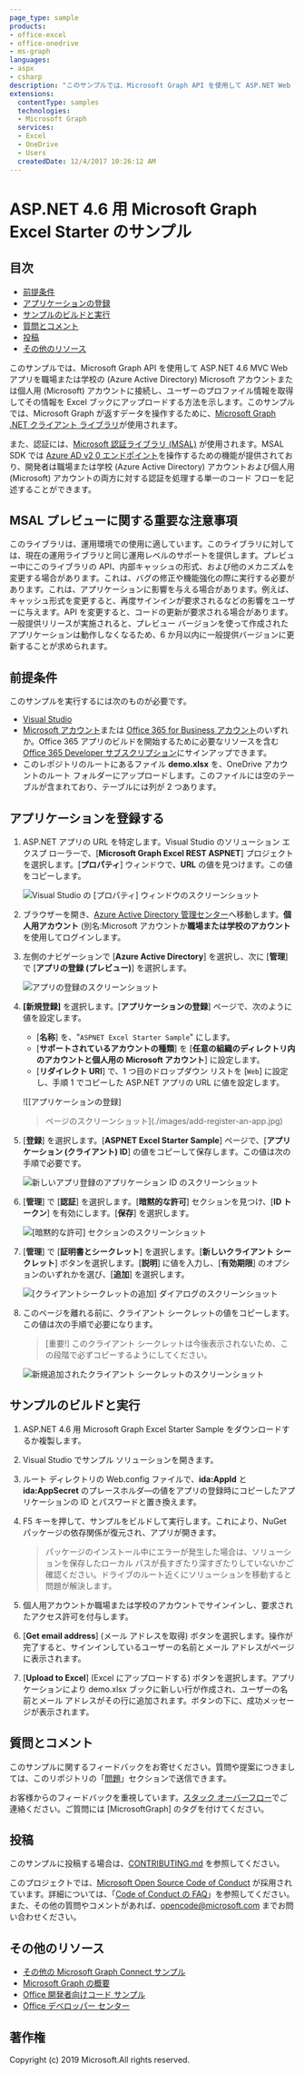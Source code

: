 ```yaml
---
page_type: sample
products:
- office-excel
- office-onedrive
- ms-graph
languages:
- aspx
- csharp
description: "このサンプルでは、Microsoft Graph API を使用して ASP.NET Web アプリを職場または学校の Microsoft アカウントに接続する方法示します。"
extensions:
  contentType: samples
  technologies:
  - Microsoft Graph
  services:
  - Excel 
  - OneDrive
  - Users
  createdDate: 12/4/2017 10:26:12 AM
---
```

# ASP.NET 4.6 用 Microsoft Graph Excel Starter のサンプル

## 目次

* [前提条件](#prerequisites)
* [アプリケーションの登録](#register-the-application)
* [サンプルのビルドと実行](#build-and-run-the-sample)
* [質問とコメント](#questions-and-comments)
* [投稿](#contributing)
* [その他のリソース](#additional-resources)

このサンプルでは、Microsoft Graph API を使用して ASP.NET 4.6 MVC Web アプリを職場または学校の (Azure Active Directory) Microsoft アカウントまたは個人用 (Microsoft) アカウントに接続し、ユーザーのプロファイル情報を取得してその情報を Excel ブックにアップロードする方法を示します。このサンプルでは、Microsoft Graph が返すデータを操作するために、[Microsoft Graph .NET クライアント ライブラリ](https://github.com/microsoftgraph/msgraph-sdk-dotnet)が使用されます。 

また、認証には、[Microsoft 認証ライブラリ (MSAL)](https://www.nuget.org/packages/Microsoft.Identity.Client/) が使用されます。MSAL SDK では [Azure AD v2 0 エンドポイント](https://azure.microsoft.com/en-us/documentation/articles/active-directory-appmodel-v2-overview)を操作するための機能が提供されており、開発者は職場または学校 (Azure Active Directory) アカウントおよび個人用 (Microsoft) アカウントの両方に対する認証を処理する単一のコード フローを記述することができます。

## MSAL プレビューに関する重要な注意事項

このライブラリは、運用環境での使用に適しています。このライブラリに対しては、現在の運用ライブラリと同じ運用レベルのサポートを提供します。プレビュー中にこのライブラリの API、内部キャッシュの形式、および他のメカニズムを変更する場合があります。これは、バグの修正や機能強化の際に実行する必要があります。これは、アプリケーションに影響を与える場合があります。例えば、キャッシュ形式を変更すると、再度サインインが要求されるなどの影響をユーザーに与えます。API を変更すると、コードの更新が要求される場合があります。一般提供リリースが実施されると、プレビュー バージョンを使って作成されたアプリケーションは動作しなくなるため、6 か月以内に一般提供バージョンに更新することが求められます。

## 前提条件

このサンプルを実行するには次のものが必要です。  

  * [Visual Studio](https://www.visualstudio.com/en-us/downloads) 
  * [Microsoft アカウント](https://www.outlook.com)または [Office 365 for Business アカウント](https://msdn.microsoft.com/en-us/office/office365/howto/setup-development-environment#bk_Office365Account)のいずれか。Office 365 アプリのビルドを開始するために必要なリソースを含む [Office 365 Developer サブスクリプション](https://msdn.microsoft.com/en-us/office/office365/howto/setup-development-environment#bk_Office365Account)にサインアップできます。
  * このレポジトリのルートにあるファイル **demo.xlsx** を、OneDrive アカウントのルート フォルダーにアップロードします。このファイルには空のテーブルが含まれており、テーブルには列が 2 つあります。
  
## アプリケーションを登録する

1. ASP.NET アプリの URL を特定します。Visual Studio のソリューション エクスプ ローラーで、[**Microsoft Graph Excel REST ASPNET**] プロジェクトを選択します。[**プロパティ**] ウィンドウで、**URL** の値を見つけます。この値をコピーします。

    ![Visual Studio の [プロパティ] ウィンドウのスクリーンショット](./images/vs-project-url.jpg)

1. ブラウザーを開き、[Azure Active Directory 管理センター](https://aad.portal.azure.com)へ移動します。**個人用アカウント** (別名:Microsoft アカウントか**職場または学校のアカウント**を使用してログインします。

1. 左側のナビゲーションで [**Azure Active Directory**] を選択し、次に [**管理**] で [**アプリの登録 (プレビュー)**] を選択します。

    ![アプリの登録のスクリーンショット ](./images/add-portal-app-registrations.jpg)

1. **[新規登録]** を選択します。[**アプリケーションの登録**] ページで、次のように値を設定します。

    - [**名称**] を、"`ASPNET Excel Starter Sample`" にします。
    - [**サポートされているアカウントの種類**] を [**任意の組織のディレクトリ内のアカウントと個人用の Microsoft アカウント**] に設定します。
    - [**リダイレクト URI**] で、1 つ目のドロップダウン リストを [`Web`] に設定し、手順 1 でコピーした ASP.NET アプリの URL に値を設定します。

    ![[アプリケーションの登録]
    > ページのスクリーンショット](./images/add-register-an-app.jpg)

1. [**登録**] を選択します。[**ASPNET Excel Starter Sample**] ページで、[**アプリケーション (クライアント) ID**] の値をコピーして保存します。この値は次の手順で必要です。

    ![新しいアプリ登録のアプリケーション ID のスクリーンショット](./images/add-application-id.jpg)

1. [**管理**] で [**認証**] を選択します。[**暗黙的な許可**] セクションを見つけ、[**ID トークン**] を有効にします。[**保存**] を選択します。

    ![[暗黙的な許可] セクションのスクリーンショット](./images/add-implicit-grant.jpg)

1. [**管理**] で [**証明書とシークレット**] を選択します。[**新しいクライアント シークレット**] ボタンを選択します。[**説明**] に値を入力し、[**有効期限**] のオプションのいずれかを選び、[**追加**] を選択します。

    ![[クライアントシークレットの追加] ダイアログのスクリーンショット](./images/add-new-client-secret.jpg)

1. このページを離れる前に、クライアント シークレットの値をコピーします。この値は次の手順で必要になります。

    > [重要!] このクライアント シークレットは今後表示されないため、この段階で必ずコピーするようにしてください。

    ![新規追加されたクライアント シークレットのスクリーンショット](./images/add-copy-client-secret.jpg)

## サンプルのビルドと実行

1. ASP.NET 4.6 用 Microsoft Graph Excel Starter Sample をダウンロードするか複製します。

2. Visual Studio でサンプル ソリューションを開きます。

3. ルート ディレクトリの Web.config ファイルで、**ida:AppId** と **ida:AppSecret** のプレースホルダ―の値をアプリの登録時にコピーしたアプリケーションの ID とパスワードと置き換えます。

4. F5 キーを押して、サンプルをビルドして実行します。これにより、NuGet パッケージの依存関係が復元され、アプリが開きます。

   >パッケージのインストール中にエラーが発生した場合は、ソリューションを保存したローカル パスが長すぎたり深すぎたりしていないかご確認ください。ドライブのルート近くにソリューションを移動すると問題が解決します。

5. 個人用アカウントか職場または学校のアカウントでサインインし、要求されたアクセス許可を付与します。

6. [**Get email address**] (メール アドレスを取得) ボタンを選択します。操作が完了すると、サインインしているユーザーの名前とメール アドレスがページに表示されます。

7. [**Upload to Excel**] (Excel にアップロードする) ボタンを選択します。アプリケーションにより demo.xlsx ブックに新しい行が作成され、ユーザーの名前とメール アドレスがその行に追加されます。ボタンの下に、成功メッセージが表示されます。

## 質問とコメント

このサンプルに関するフィードバックをお寄せください。質問や提案につきましては、このリポジトリの「[問題](https://github.com/microsoftgraph/aspnet-excelstarter-sample/issues)」セクションで送信できます。

お客様からのフィードバックを重視しています。[スタック オーバーフロー](http://stackoverflow.com/questions/tagged/microsoftgraph)でご連絡ください。ご質問には [MicrosoftGraph] のタグを付けてください。

## 投稿 ##

このサンプルに投稿する場合は、[CONTRIBUTING.md](CONTRIBUTING.md) を参照してください。

このプロジェクトでは、[Microsoft Open Source Code of Conduct](https://opensource.microsoft.com/codeofconduct/) が採用されています。詳細については、「[Code of Conduct の FAQ](https://opensource.microsoft.com/codeofconduct/faq/)」を参照してください。また、その他の質問やコメントがあれば、[opencode@microsoft.com](mailto:opencode@microsoft.com) までお問い合わせください。

## その他のリソース

- [その他の Microsoft Graph Connect サンプル](https://github.com/MicrosoftGraph?utf8=%E2%9C%93&query=-Connect)
- [Microsoft Graph の概要](http://graph.microsoft.io)
- [Office 開発者向けコード サンプル](http://dev.office.com/code-samples)
- [Office デベロッパー センター](http://dev.office.com/)

## 著作権
Copyright (c) 2019 Microsoft.All rights reserved.


